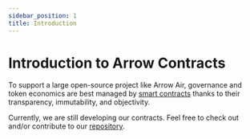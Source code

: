 ```yaml
---
sidebar_position: 1
title: Introduction
---
```


# Introduction to Arrow Contracts

To support a large open-source project like Arrow Air, governance and token economics are best managed by [smart contracts](https://ethereum.org/en/developers/docs/smart-contracts/) thanks to their transparency, immutability, and objectivity.

Currently, we are still developing our contracts. Feel free to check out and/or contribute to our [repository](https://github.com/Arrow-air/Arrow-Contracts).
